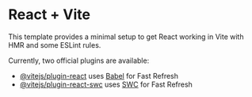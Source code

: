 # React + Vite

This template provides a minimal setup to get React working in Vite with HMR and some ESLint rules.

Currently, two official plugins are available: 
   
- [@vitejs/plugin-react](https://github.com/vitejs/vite-plugin-react/blob/main/packages/plugin-react/README.md) uses [Babel](https://babeljs.io/) for Fast Refresh 
- [@vitejs/plugin-react-swc](https://github.com/vitejs/vite-plugin-react-swc) uses [SWC](https://swc.rs/) for Fast Refresh  
    
  
 
